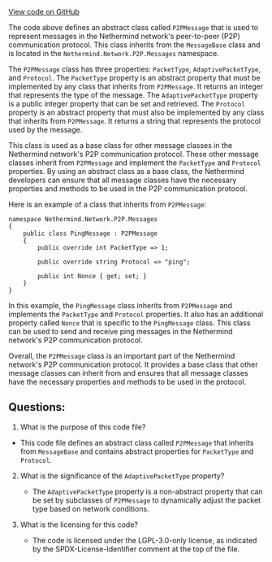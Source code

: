[View code on GitHub](https://github.com/NethermindEth/nethermind/src/Nethermind/Nethermind.Network/P2P/Messages/P2PMessage.cs)

The code above defines an abstract class called `P2PMessage` that is used to represent messages in the Nethermind network's peer-to-peer (P2P) communication protocol. This class inherits from the `MessageBase` class and is located in the `Nethermind.Network.P2P.Messages` namespace.

The `P2PMessage` class has three properties: `PacketType`, `AdaptivePacketType`, and `Protocol`. The `PacketType` property is an abstract property that must be implemented by any class that inherits from `P2PMessage`. It returns an integer that represents the type of the message. The `AdaptivePacketType` property is a public integer property that can be set and retrieved. The `Protocol` property is an abstract property that must also be implemented by any class that inherits from `P2PMessage`. It returns a string that represents the protocol used by the message.

This class is used as a base class for other message classes in the Nethermind network's P2P communication protocol. These other message classes inherit from `P2PMessage` and implement the `PacketType` and `Protocol` properties. By using an abstract class as a base class, the Nethermind developers can ensure that all message classes have the necessary properties and methods to be used in the P2P communication protocol.

Here is an example of a class that inherits from `P2PMessage`:

```
namespace Nethermind.Network.P2P.Messages
{
    public class PingMessage : P2PMessage
    {
        public override int PacketType => 1;

        public override string Protocol => "ping";

        public int Nonce { get; set; }
    }
}
```

In this example, the `PingMessage` class inherits from `P2PMessage` and implements the `PacketType` and `Protocol` properties. It also has an additional property called `Nonce` that is specific to the `PingMessage` class. This class can be used to send and receive ping messages in the Nethermind network's P2P communication protocol.

Overall, the `P2PMessage` class is an important part of the Nethermind network's P2P communication protocol. It provides a base class that other message classes can inherit from and ensures that all message classes have the necessary properties and methods to be used in the protocol.
## Questions: 
 1. What is the purpose of this code file?
   - This code file defines an abstract class called `P2PMessage` that inherits from `MessageBase` and contains abstract properties for `PacketType` and `Protocol`.

2. What is the significance of the `AdaptivePacketType` property?
   - The `AdaptivePacketType` property is a non-abstract property that can be set by subclasses of `P2PMessage` to dynamically adjust the packet type based on network conditions.

3. What is the licensing for this code?
   - The code is licensed under the LGPL-3.0-only license, as indicated by the SPDX-License-Identifier comment at the top of the file.